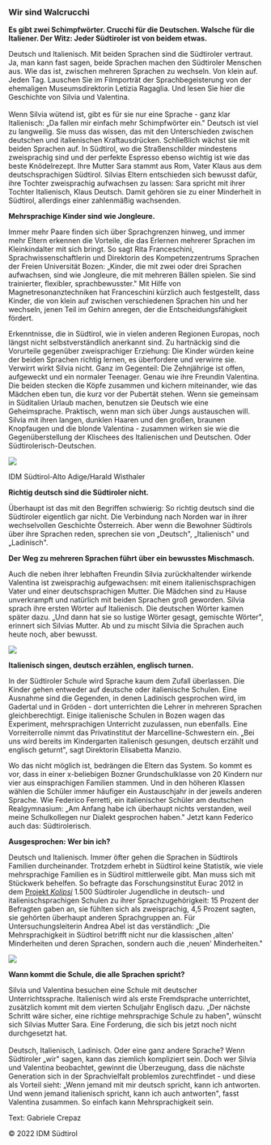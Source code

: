 ### Wir sind Walcrucchi

**Es gibt zwei Schimpfwörter. Crucchi für die Deutschen. Walsche für die
Italiener. Der Witz: Jeder Südtiroler ist von beidem etwas.**

Deutsch und Italienisch. Mit beiden Sprachen sind die Südtiroler
vertraut. Ja, man kann fast sagen, beide Sprachen machen den Südtiroler
Menschen aus. Wie das ist, zwischen mehreren Sprachen zu wechseln. Von
klein auf. Jeden Tag. Lauschen Sie im Filmporträt der Sprachbegeisterung
von der ehemaligen Museumsdirektorin Letizia Ragaglia. Und lesen Sie
hier die Geschichte von Silvia und Valentina.\
\
Wenn Silvia wütend ist, gibt es für sie nur eine Sprache - ganz klar
Italienisch: „Da fallen mir einfach mehr Schimpfwörter ein." Deutsch ist
viel zu langweilig. Sie muss das wissen, das mit den Unterschieden
zwischen deutschen und italienischen Kraftausdrücken. Schließlich wächst
sie mit beiden Sprachen auf. In Südtirol, wo die Straßenschilder
mindestens zweisprachig sind und der perfekte Espresso ebenso wichtig
ist wie das beste Knödelrezept. Ihre Mutter Sara stammt aus Rom, Vater
Klaus aus dem deutschsprachigen Südtirol. Silvias Eltern entschieden
sich bewusst dafür, ihre Tochter zweisprachig aufwachsen zu lassen: Sara
spricht mit ihrer Tochter Italienisch, Klaus Deutsch. Damit gehören sie
zu einer Minderheit in Südtirol, allerdings einer zahlenmäßig
wachsenden.

**Mehrsprachige Kinder sind wie Jongleure.**

Immer mehr Paare finden sich über Sprachgrenzen hinweg, und immer mehr
Eltern erkennen die Vorteile, die das Erlernen mehrerer Sprachen im
Kleinkindalter mit sich bringt. So sagt Rita Franceschini,
Sprachwissenschaftlerin und Direktorin des Kompetenzzentrums Sprachen
der Freien Universität Bozen: „Kinder, die mit zwei oder drei Sprachen
aufwachsen, sind wie Jongleure, die mit mehreren Bällen spielen. Sie
sind trainierter, flexibler, sprachbewusster." Mit Hilfe von
Magnetresonanztechniken hat Franceschini kürzlich auch festgestellt,
dass Kinder, die von klein auf zwischen verschiedenen Sprachen hin und
her wechseln, jenen Teil im Gehirn anregen, der die
Entscheidungsfähigkeit fördert.

Erkenntnisse, die in Südtirol, wie in vielen anderen Regionen Europas,
noch längst nicht selbstverständlich anerkannt sind. Zu hartnäckig sind
die Vorurteile gegenüber zweisprachiger Erziehung: Die Kinder würden
keine der beiden Sprachen richtig lernen, es überfordere und verwirre
sie. Verwirrt wirkt Silvia nicht. Ganz im Gegenteil: Die Zehnjährige ist
offen, aufgeweckt und ein normaler Teenager. Genau wie ihre Freundin
Valentina. Die beiden stecken die Köpfe zusammen und kichern
miteinander, wie das Mädchen eben tun, die kurz vor der Pubertät stehen.
Wenn sie gemeinsam in Süditalien Urlaub machen, benutzen sie Deutsch wie
eine Geheimsprache. Praktisch, wenn man sich über Jungs austauschen
will. Silvia mit ihren langen, dunklen Haaren und den großen, braunen
Knopfaugen und die blonde Valentina - zusammen wirken sie wie die
Gegenüberstellung der Klischees des Italienischen und Deutschen. Oder
Südtirolerisch-Deutschen.

![](/content/13/13_Media/media/image1.jpeg)

IDM Südtirol-Alto Adige/Harald Wisthaler

**Richtig deutsch sind die Südtiroler nicht.**

Überhaupt ist das mit den Begriffen schwierig: So richtig deutsch sind
die Südtiroler eigentlich gar nicht. Die Verbindung nach Norden war in
ihrer wechselvollen Geschichte Österreich. Aber wenn die Bewohner
Südtirols über ihre Sprachen reden, sprechen sie von „Deutsch",
„Italienisch" und „Ladinisch".

**Der Weg zu mehreren Sprachen führt über ein bewusstes Mischmasch.**

Auch die neben ihrer lebhaften Freundin Silvia zurückhaltender wirkende
Valentina ist zweisprachig aufgewachsen: mit einem italienischsprachigen
Vater und einer deutschsprachigen Mutter. Die Mädchen sind zu Hause
unverkrampft und natürlich mit beiden Sprachen groß geworden. Silvia
sprach ihre ersten Wörter auf Italienisch. Die deutschen Wörter kamen
später dazu. „Und dann hat sie so lustige Wörter gesagt, gemischte
Wörter", erinnert sich Silvias Mutter. Ab und zu mischt Silvia die
Sprachen auch heute noch, aber bewusst.

![](/content/13/13_Media/media/image2.png)

**Italienisch singen, deutsch erzählen, englisch turnen.**

In der Südtiroler Schule wird Sprache kaum dem Zufall überlassen. Die
Kinder gehen entweder auf deutsche oder italienische Schulen. Eine
Ausnahme sind die Gegenden, in denen Ladinisch gesprochen wird, im
Gadertal und in Gröden - dort unterrichten die Lehrer in mehreren
Sprachen gleichberechtigt. Einige italienische Schulen in Bozen wagen
das Experiment, mehrsprachigen Unterricht zuzulassen, nun ebenfalls.
Eine Vorreiterrolle nimmt das Privatinstitut der Marcelline-Schwestern
ein. „Bei uns wird bereits im Kindergarten italienisch gesungen, deutsch
erzählt und englisch geturnt", sagt Direktorin Elisabetta Manzio.

Wo das nicht möglich ist, bedrängen die Eltern das System. So kommt es
vor, dass in einer x-beliebigen Bozner Grundschulklasse von 20 Kindern
nur vier aus einsprachigen Familien stammen. Und in den höheren Klassen
wählen die Schüler immer häufiger ein Austauschjahr in der jeweils
anderen Sprache. Wie Federico Ferretti, ein italienischer Schüler am
deutschen Realgymnasium: „Am Anfang habe ich überhaupt nichts
verstanden, weil meine Schulkollegen nur Dialekt gesprochen haben."
Jetzt kann Federico auch das: Südtirolerisch.

**Ausgesprochen: Wer bin ich?**

Deutsch und Italienisch. Immer öfter gehen die Sprachen in Südtirols
Familien durcheinander. Trotzdem erhebt in Südtirol keine Statistik, wie
viele mehrsprachige Familien es in Südtirol mittlerweile gibt. Man muss
sich mit Stückwerk behelfen. So befragte das Forschungsinstitut Eurac
2012 in
dem [Projekt *Kolipsi*](http://www.eurac.edu/de/research/autonomies/commul/projects/Pages/projectdetails.aspx?pid=1818&depId=11&pmode=1) 1.500
Südtiroler Jugendliche in deutsch- und italienischsprachigen Schulen zu
ihrer Sprachzugehörigkeit: 15 Prozent der Befragten gaben an, sie
fühlten sich als zweisprachig, 4,5 Prozent sagten, sie gehörten
überhaupt anderen Sprachgruppen an. Für Untersuchungsleiterin Andrea
Abel ist das verständlich: „Die Mehrsprachigkeit in Südtirol betrifft
nicht nur die klassischen ,alten' Minderheiten und deren Sprachen,
sondern auch die ,neuen' Minderheiten."

![](/content/13/13_Media/media/image3.png)

**Wann kommt die Schule, die alle Sprachen spricht?**

Silvia und Valentina besuchen eine Schule mit deutscher
Unterrichtssprache. Italienisch wird als erste Fremdsprache
unterrichtet, zusätzlich kommt mit dem vierten Schuljahr Englisch dazu.
„Der nächste Schritt wäre sicher, eine richtige mehrsprachige Schule zu
haben", wünscht sich Silvias Mutter Sara. Eine Forderung, die sich bis
jetzt noch nicht durchgesetzt hat.\
\
Deutsch, Italienisch, Ladinisch. Oder eine ganz andere Sprache? Wenn
Südtiroler „wir" sagen, kann das ziemlich kompliziert sein. Doch wer
Silvia und Valentina beobachtet, gewinnt die Überzeugung, dass die
nächste Generation sich in der Sprachvielfalt problemlos zurechtfindet - und diese als Vorteil sieht: „Wenn jemand mit mir deutsch spricht,
kann ich antworten. Und wenn jemand italienisch spricht, kann ich auch
antworten", fasst Valentina zusammen. So einfach kann Mehrsprachigkeit
sein.

Text: Gabriele Crepaz

© 2022 IDM Südtirol
